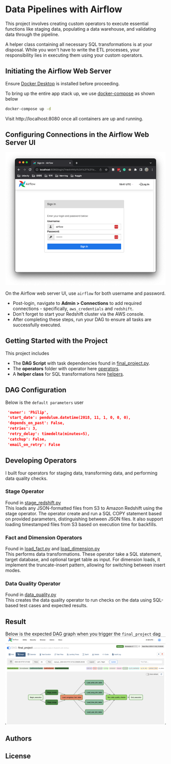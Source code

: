 # Data Pipelines with Airflow

This project involves creating custom operators to execute essential functions like staging data, populating a data warehouse, and validating data through the pipeline.

A helper class containing all necessary SQL transformations is at your disposal. While you won't have to write the ETL processes, your responsibility lies in executing them using your custom operators.

## Initiating the Airflow Web Server
Ensure [Docker Desktop](https://www.docker.com/products/docker-desktop/) is installed before proceeding.

To bring up the entire app stack up, we use [docker-compose](https://docs.docker.com/engine/reference/commandline/compose_up/) as shown below

```bash
docker-compose up -d
```
Visit http://localhost:8080 once all containers are up and running.

## Configuring Connections in the Airflow Web Server UI
![Airflow Web Server UI. Credentials: `airflow`/`airflow`.](assets/login.png)

On the Airflow web server UI, use `airflow` for both username and password.
* Post-login, navigate to **Admin > Connections** to add required connections - specifically, `aws_credentials` and `redshift`.
* Don't forget to start your Redshift cluster via the AWS console.
* After completing these steps, run your DAG to ensure all tasks are successfully executed.

## Getting Started with the Project
This project includes   
* The **DAG Script**  with task dependencies found in [final_project.py](dags%2Ffinal_project.py).
* The **operators** folder with operator here [operators](plugins%2Foperators).
* A **helper class** for SQL transformations here [helpers](plugins%2Fhelpers).


## DAG Configuration
Below is the `default parameters` user
```json
 'owner': 'Philip',
 'start_date': pendulum.datetime(2018, 11, 1, 0, 0, 0),
 'depends_on_past': False,
 'retries': 3,
 'retry_delay': timedelta(minutes=5),
 'catchup': False,
 'email_on_retry': False
```


## Developing Operators
I built four operators for staging data, transforming data, and performing data quality checks.

### Stage Operator
Found in [stage_redshift.py](plugins%2Foperators%2Fstage_redshift.py)  
This loads any JSON-formatted files from S3 to Amazon Redshift using the stage operator. The operator create and run a SQL COPY statement based on provided parameters, distinguishing between JSON files. It also support loading timestamped files from S3 based on execution time for backfills.

### Fact and Dimension Operators
Found in [load_fact.py](plugins%2Foperators%2Fload_fact.py) and [load_dimension.py](plugins%2Foperators%2Fload_dimension.py)  
This performs data transformations. These operator take a SQL statement, target database, and optional target table as input.
For dimension loads, it implement the truncate-insert pattern, allowing for switching between insert modes.

### Data Quality Operator
Found in [data_quality.py](plugins%2Foperators%2Fdata_quality.py)  
This creates the data quality operator to run checks on the data using SQL-based test cases and expected results.

## Result
Below is the expected DAG graph when you trigger the `final_project` dag
![Screenshot 001.png](assets%2FScreenshot%20001.png)
## Authors

## License